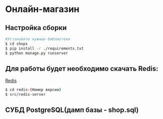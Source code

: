 # Онлайн-магазин

## Настройка сборки

```bash
#Установите нужные библиотеки
$ cd shops
$ pip install -r ./requirements.txt
$ python manage.py runserver

```
## Для работы будет необходимо скачать Redis:
[Redis](https://redis.io/)

```bash
$ cd redis-(Номер версии)
$ src/redis-server

```
## СУБД PostgreSQL(дамп базы - shop.sql)